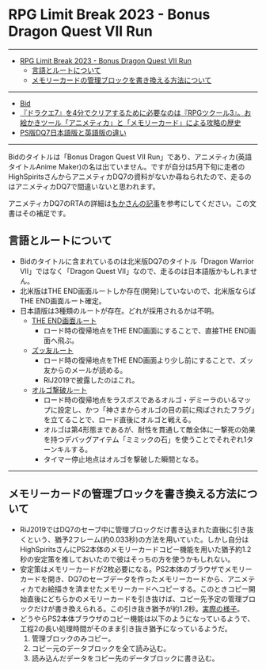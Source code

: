# RPG Limit Break 2023 - Bonus Dragon Quest VII Run

----

<!-- TOC depthFrom:1 depthTo:3 insertAnchor:false orderedList:false -->

- [RPG Limit Break 2023 - Bonus Dragon Quest VII Run](#rpg-limit-break-2023---bonus-dragon-quest-vii-run)
  - [言語とルートについて](#言語とルートについて)
  - [メモリーカードの管理ブロックを書き換える方法について](#メモリーカードの管理ブロックを書き換える方法について)

<!-- /TOC -->

----

- [Bid](https://tracker.rpglimitbreak.com/bids/rpglb2023)
- [『ドラクエ7』を4分でクリアするために必要なのは『RPGツクール3』。お絵かきツール「アニメティカ」と「メモリーカード」による攻略の歴史](https://news.denfaminicogamer.jp/gamenewsplus/200422c)
- [PS版DQ7日本語版と英語版の違い](./rta-saveglitch-na-20191123-00h02m17s.md#%E6%97%A5%E6%9C%AC%E8%AA%9E%E7%89%88%E3%81%A8%E3%81%AE%E9%81%95%E3%81%84%E3%81%AA%E3%81%A9)

----

Bidのタイトルは「Bonus Dragon Quest VII Run」であり、アニメティカ(英語タイトルAnime Maker)の名は出ていません。ですが自分は5月下旬に走者のHighSpiritsさんからアニメティカDQ7の資料がないか尋ねられたので、走るのはアニメティカDQ7で間違いないと思われます。

アニメティカDQ7のRTAの詳細は[もかさんの記事](https://news.denfaminicogamer.jp/gamenewsplus/200422c)を参考にしてください。この文書はその補足です。

## 言語とルートについて

- Bidのタイトルに含まれているのは北米版DQ7のタイトル「Dragon Warrior VII」ではなく「Dragon Quest VII」なので、走るのは日本語版かもしれません。
- 北米版はTHE END画面ルートしか存在(開発)していないので、北米版ならばTHE END画面ルート確定。
- 日本語版は3種類のルートが存在。どれが採用されるかは不明。
  - [THE END画面ルート](https://www.twitch.tv/videos/500245824)
    - ロード時の復帰地点をTHE END画面にすることで、直接THE END画面へ飛ぶ。
  - [ズッ友ルート](https://www.twitch.tv/videos/500248880)
    - ロード時の復帰地点をTHE END画面より少し前にすることで、ズッ友からのメールが読める。
    - RiJ2019で披露したのはこれ。
  - [オルゴ撃破ルート](https://www.twitch.tv/videos/892840324)
    - ロード時の復帰地点をラスボスであるオルゴ・デミーラのいるマップに設定し、かつ「神さまからオルゴの目の前に飛ばされたフラグ」を立てることで、ロード直後にオルゴと戦える。
    - オルゴは第4形態まであるが、耐性を貫通して敵全体に一撃死の効果を持つデバッグアイテム「ミミックの石」を使うことでそれぞれ1ターンキルする。
    - タイマー停止地点はオルゴを撃破した瞬間となる。

----

## メモリーカードの管理ブロックを書き換える方法について

- RiJ2019ではDQ7のセーブ中に管理ブロックだけ書き込まれた直後に引き抜くという、猶予2フレーム(約0.033秒)の方法を用いていた。しかし自分はHighSpiritsさんにPS2本体のメモリーカードコピー機能を用いた猶予約1.2秒の安定策を推しておいたので彼はそっちの方を使うかもしれない。
- 安定策はメモリーカードが2枚必要になる。PS2本体のブラウザでメモリーカードを開き、DQ7のセーブデータを作ったメモリーカードから、アニメティカでお絵描きを済ませたメモリーカードへコピーする。このときコピー開始直後にどちらかのメモリーカードを引き抜けば、コピー先予定の管理ブロックだけが書き換えられる。この引き抜き猶予が約1.2秒。[実際の様子](https://www.twitch.tv/videos/892840324?t=00h02m45s)。
- どうやらPS2本体ブラウザのコピー機能は以下のようになっているようで、工程2の長い処理時間がそのまま引き抜き猶予になっているようだ。
  1. 管理ブロックのみコピー。
  1. コピー元のデータブロックを全て読み込む。
  1. 読み込んだデータをコピー先のデータブロックに書き込む。
